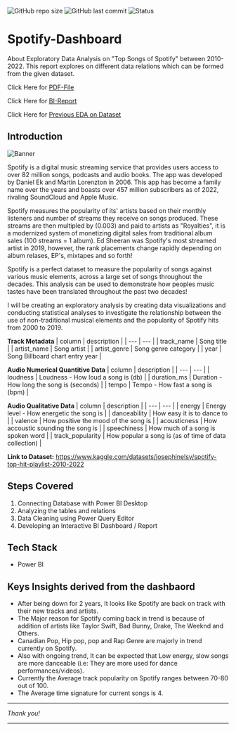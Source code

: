 ![GitHub repo size](https://img.shields.io/github/repo-size/Syed-Sarfaraz-Ahmed/Spotify-Dashboard?logo=github)
![GitHub last commit](https://custom-icon-badges.demolab.com/github/last-commit/Syed-Sarfaraz-Ahmed/Spotify-Dashboard?logo=history&logoColor=white)
![Status](https://img.shields.io/badge/Status-Completed-brightgreen?logo=github) 


# Spotify-Dashboard
About Exploratory Data Analysis on "Top Songs of Spotify" between 2010-2022. This report explores on different data relations which can be formed from the given dataset.

Click Here for [PDF-File](https://github.com/Syed-Sarfaraz-Ahmed/Spotify-Dashboard/blob/main/Spotify-Viz-PDF.pdf) 

Click Here for [BI-Report](https://github.com/Syed-Sarfaraz-Ahmed/Spotify-Dashboard/blob/main/Spotify-Viz.pbix)

Click Here for [Previous EDA on Dataset](https://github.com/Syed-Sarfaraz-Ahmed/Spotify-Data-Analysis)


## Introduction

![Banner](https://logosmarcas.net/wp-content/uploads/2020/09/Spotify-Emblema.png)

Spotify is a digital music streaming service that provides users access to over 82 million songs, podcasts and audio books. The app was developed by Daniel Ek and Martin Lorenzton in 2006. This app has become a family name over the years and boasts over 457 million subscribers as of 2022, rivaling SoundCloud and Apple Music. 

Spotify measures the popularity of its' artists based on their monthly listeners and number of streams they receive on songs produced. These streams are then multipled by (0.003) and paid to artists as "Royalties", it is a modernized system of monetizing digital sales from traditional album sales (100 streams = 1 album). Ed Sheeran was Spotify's most streamed artist in 2019, however, the rank placements change rapidly depending on album relases, EP's, mixtapes and so forth!

Spotify is a perfect dataset to measure the popularity of songs against various music elements, across a large set of songs throughout the decades. This analysis can be used to demonstrate how peoples music tastes have been translated throughout the past two decades!

I will be creating an exploratory analysis by creating data visualizations and conducting statistical analyses to investigate the relationship between the use of non-traditional musical elements and the popularity of Spotify hits from 2000 to 2019.

**Track Metadata**
| column | description |
| --- | --- |
| track_name | Song title |
| artist_name | Song artist |
| artist_genre | Song genre category |
| year | Song Billboard chart entry year |

**Audio Numerical Quantitive Data**
| column | description |
| --- | --- |
| loudness | Loudness - How loud a song is (db) |
| duration_ms | Duration - How long the song is (seconds) |
| tempo | Tempo - How fast a song is (bpm) |

**Audio Qualitative Data**
| column | description |
| --- | --- |
| energy | Energy level - How energetic the song is |
| danceability | How easy it is to dance to |
| valence | How positive the mood of the song is |
| acousticness | How accoustic sounding the song is |
| speechiness | How much of a song is spoken word |
| track_popularity |  How popular a song is (as of time of data collection) |

**Link to Dataset:** https://www.kaggle.com/datasets/josephinelsy/spotify-top-hit-playlist-2010-2022


## Steps Covered

1. Connecting Database with Power BI Desktop
2. Analyzing the tables and relations
3. Data Cleaning using Power Query Editor
4. Developing an Interactive BI Dashboard / Report

## Tech Stack

- Power BI

## Keys Insights derived from the dashbaord

- After being down for 2 years, It looks like Spotify are back on track with their new tracks and artists.
- The Major reason for Spotify coming back in trend is because of addition of artists like Taylor Swift, Bad Bunny, Drake, The Weeknd and Others.
- Canadian Pop, Hip pop, pop and Rap Genre are majorly in trend currently on Spotify. 
- Also with ongoing trend, It can be expected that Low energy, slow songs are more danceable (i.e: They are more used for dance performances/videos).
- Currently the Average track popularity on Spotify ranges between 70-80 out of 100.
- The Average time signature for current songs is 4.

***
*Thank you!*
***

